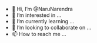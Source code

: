 - 👋 Hi, I’m @NaruNarendra
- 👀 I’m interested in ...
- 🌱 I’m currently learning ...
- 💞️ I’m looking to collaborate on ...
- 📫 How to reach me ...

<!---
NaruNarendra/NaruNarendra is a ✨ special ✨ repository because its `README.md` (this file) appears on your GitHub profile.
You can click the Preview link to take a look at your changes.
--->
